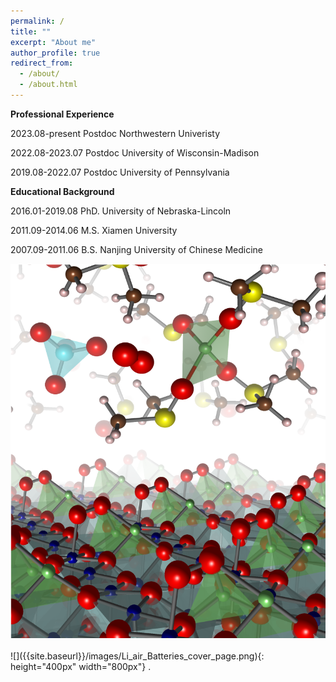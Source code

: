```yaml
---
permalink: /
title: ""
excerpt: "About me"
author_profile: true
redirect_from: 
  - /about/
  - /about.html
---
```


<span style='color: $twitter-color;'>**Professional Experience**</span>

2023.08-present    Postdoc Northwestern Univeristy

2022.08-2023.07    Postdoc University of Wisconsin-Madison

2019.08-2022.07    Postdoc University of Pennsylvania

<span style='color: $twitter-color;'>**Educational Background**</span>

2016.01-2019.08    PhD. University of Nebraska-Lincoln

2011.09-2014.06    M.S. Xiamen University 

2007.09-2011.06    B.S. Nanjing University of Chinese Medicine

<center><img src='./Li_air_Batteries_cover_page.png' style='width:800px;'></center>
<br/>![]({{site.baseurl}}/images/Li_air_Batteries_cover_page.png){: height="400px" width="800px"} . 
